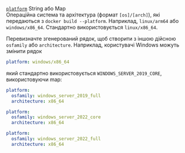 <div class="separator"></div>

<a id="platform" href="#platform" class="field">`platform`</a> <span class="type">String або Map</span>  
Операційна система та архітектура (формат `[os]/[arch]`), які передаються з `docker build --platform`. Наприклад, `linux/arm64` або `windows/x86_64`. Стандартно використовується `linux/x86_64`.

Перевизначте згенерований рядок, щоб створити з іншою дійсною `osfamily` або `architecture`. Наприклад, користувачі Windows можуть змінити рядок

```yaml
platform: windows/x86_64
```

який стандартно використовується `WINDOWS_SERVER_2019_CORE`, використовуючи map:

```yaml
platform:
  osfamily: windows_server_2019_full
  architecture: x86_64
```

```yaml
platform:
  osfamily: windows_server_2022_core
  architecture: x86_64
```

```yaml
platform:
  osfamily: windows_server_2022_full
  architecture: x86_64
```
